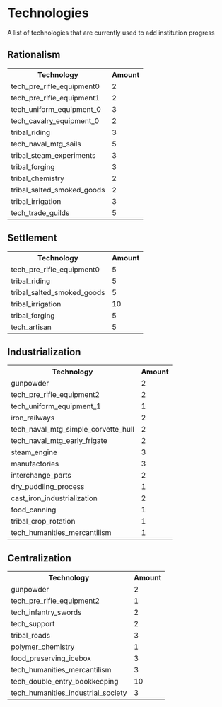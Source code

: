 # Technologies
A list of technologies that are currently used to add institution progress

## Rationalism
<table>
	<tr>
		<th>Technology</th>
		<th>Amount</th>
	</tr>
	<tr>
		<td>tech_pre_rifle_equipment0</td>
		<td>2</td>
	</tr>
	<tr>
		<td>tech_pre_rifle_equipment1</td>
		<td>2</td>
	</tr>
	<tr>
		<td>tech_uniform_equipment_0</td>
		<td>3</td>
	</tr>
	<tr>
		<td>tech_cavalry_equipment_0</td>
		<td>2</td>
	</tr>
	<tr>
		<td>tribal_riding</td>
		<td>3</td>
	</tr>
	<tr>
		<td>tech_naval_mtg_sails</td>
		<td>5</td>
	</tr>
	<tr>
		<td>tribal_steam_experiments</td>
		<td>3</td>
	</tr>
	<tr>
		<td>tribal_forging</td>
		<td>3</td>
	</tr>
	<tr>
		<td>tribal_chemistry</td>
		<td>2</td>
	</tr>
	<tr>
		<td>tribal_salted_smoked_goods</td>
		<td>2</td>
	</tr>
	<tr>
		<td>tribal_irrigation</td>
		<td>3</td>
	</tr>
	<tr>
		<td>tech_trade_guilds</td>
		<td>5</td>
	</tr>
</table>


## Settlement
<table>
	<tr>
		<th>Technology</th>
		<th>Amount</th>
	</tr>
	<tr>
		<td>tech_pre_rifle_equipment0</td>
		<td>5</td>
	</tr>
	<tr>
		<td>tribal_riding</td>
		<td>5</td>
	</tr>
	<tr>
		<td>tribal_salted_smoked_goods</td>
		<td>5</td>
	</tr>
	<tr>
		<td>tribal_irrigation</td>
		<td>10</td>
	</tr>
	<tr>
		<td>tribal_forging</td>
		<td>5</td>
	</tr>
	<tr>
		<td>tech_artisan</td>
		<td>5</td>
	</tr>
</table>

## Industrialization
<table>
	<tr>
		<th>Technology</th>
		<th>Amount</th>
	</tr>
	<tr>
		<td>gunpowder</td>
		<td>2</td>
	</tr>
	<tr>
		<td>tech_pre_rifle_equipment2</td>
		<td>2</td>
	</tr>
	<tr>
		<td>tech_uniform_equipment_1</td>
		<td>1</td>
	</tr>
	<tr>
		<td>iron_railways</td>
		<td>2</td>
	</tr>
	<tr>
		<td>tech_naval_mtg_simple_corvette_hull</td>
		<td>2</td>
	</tr>
	<tr>
		<td>tech_naval_mtg_early_frigate</td>
		<td>2</td>
	</tr>
	<tr>
		<td>steam_engine</td>
		<td>3</td>
	</tr>
	<tr>
		<td>manufactories</td>
		<td>3</td>
	</tr>
	<tr>
		<td>interchange_parts</td>
		<td>2</td>
	</tr>
	<tr>
		<td>dry_puddling_process</td>
		<td>1</td>
	</tr>
	<tr>
		<td>cast_iron_industrialization</td>
		<td>2</td>
	</tr>
	<tr>
		<td>food_canning</td>
		<td>1</td>
	</tr>
	<tr>
		<td>tribal_crop_rotation</td>
		<td>1</td>
	</tr>
	<tr>
		<td>tech_humanities_mercantilism</td>
		<td>1</td>
	</tr>
</table>


## Centralization
<table>
	<tr>
		<th>Technology</th>
		<th>Amount</th>
	</tr>
	<tr>
		<td>gunpowder</td>
		<td>2</td>
	</tr>
	<tr>
		<td>tech_pre_rifle_equipment2</td>
		<td>1</td>
	</tr>
	<tr>
		<td>tech_infantry_swords</td>
		<td>2</td>
	</tr>
	<tr>
		<td>tech_support</td>
		<td>2</td>
	</tr>
	<tr>
		<td>tribal_roads</td>
		<td>3</td>
	</tr>
	<tr>
		<td>polymer_chemistry</td>
		<td>1</td>
	</tr>
	<tr>
		<td>food_preserving_icebox</td>
		<td>3</td>
	</tr>
	<tr>
		<td>tech_humanities_mercantilism</td>
		<td>3</td>
	</tr>
	<tr>
		<td>tech_double_entry_bookkeeping</td>
		<td>10</td>
	</tr>
	<tr>
		<td>tech_humanities_industrial_society</td>
		<td>3</td>
	</tr>
</table>